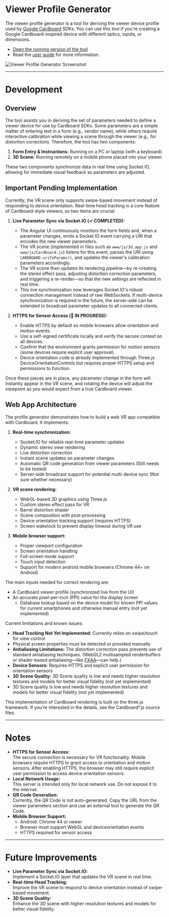 # Viewer Profile Generator

The viewer profile generator is a tool for deriving the viewer device profile used by [Google Cardboard](https://www.google.com/get/cardboard/) SDKs. You can use this tool if you're creating a Google Cardboard-inspired device with different optics, inputs, or dimensions.

- [Open the running version of the tool](https://www.google.com/get/cardboard/viewerprofilegenerator.html)
- Read the [user guide](https://support.google.com/cardboard/manufacturers/checklist/6322188) for more information.

<img src="docs/images/wwgc_screenshot.png" alt="Viewer Profile Generator Screenshot">

---

# Development

## Overview

The tool assists you in deriving the set of parameters needed to define a viewer device for use by Cardboard SDKs. Some parameters are a simple matter of entering text in a form (e.g., vendor name), while others require interactive calibration while viewing a scene through the viewer (e.g., for distortion correction). Therefore, the tool has two components:
1. **Form Entry & Instructions:** Running on a PC or laptop (with a keyboard).
2. **3D Scene:** Running remotely on a mobile phone placed into your viewer.

These two components synchronize data in real time using Socket.IO, allowing for immediate visual feedback as parameters are adjusted.

## Important Pending Implementation

Currently, the VR scene only supports swipe-based movement instead of responding to device orientation. Real-time head tracking is a core feature of Cardboard-style viewers, so two items are crucial:

1. **Live Parameter Sync via Socket.IO (✓ COMPLETED):**
   - The Angular UI continuously monitors the form fields and, when a parameter changes, emits a Socket.IO event carrying a URI that encodes the new viewer parameters.
   - The VR scene (implemented in files such as `www/js/3d_app.js` and `www/js/Cardboard.js`) listens for this event, parses the URI using `CARDBOARD.uriToParams()`, and updates the viewer's calibration parameters accordingly.
   - The VR scene then updates its rendering pipeline—by re-creating the stereo effect pass, adjusting distortion correction parameters, and triggering a re-render—so that the new settings are reflected in real time.
   - This live synchronization now leverages Socket.IO's robust connection management instead of raw WebSockets. If multi-device synchronization is required in the future, the server-side can be extended to broadcast parameter updates to all connected clients.

2. **HTTPS for Sensor Access (🚧 IN PROGRESS):**  
   - Enable HTTPS by default so mobile browsers allow orientation and motion events.  
   - Use a self-signed certificate locally and verify the secure context on all devices.  
   - Confirm that the environment grants permission for motion sensors (some devices require explicit user approval).
   - Device orientation code is already implemented through Three.js DeviceOrientationControls but requires proper HTTPS setup and permissions to function.

Once these pieces are in place, any parameter change in the form will instantly appear in the VR scene, and rotating the device will adjust the viewpoint as you would expect from a true Cardboard viewer.

## Web App Architecture

The profile generator demonstrates how to build a web VR app compatible with Cardboard. It implements:

1. **Real-time synchronization:**
   - Socket.IO for reliable real-time parameter updates 
   - Dynamic stereo view rendering
   - Live distortion correction
   - Instant scene updates on parameter changes
   - Automatic QR code generation from viewer parameters (Still needs to be tested)
   - Server-side broadcast support for potential multi-device sync (Not sure whether necessary)

2. **VR scene rendering:**
   - WebGL-based 3D graphics using Three.js
   - Custom stereo effect pass for VR
   - Barrel distortion shader
   - Scene composition with post-processing
   - Device orientation tracking support (requires HTTPS)
   - Screen wakelock to prevent display timeout during VR use

3. **Mobile browser support:**
   - Proper viewport configuration
   - Screen orientation handling
   - Full-screen mode support
   - Touch input detection
   - Support for modern android mobile browsers (Chrome 44+ on Android)

The main inputs needed for correct rendering are:
- A Cardboard viewer profile (synchronized live from the UI)
- An accurate pixel-per-inch (PPI) value for the display screen
  - Database lookup based on the device model for known PPI values for current smartphones and otherwise manual entry (not yet implemented)

Current limitations and known issues:

- **Head Tracking Not Yet Implemented:** Currently relies on swipe/touch for view control
- Physical screen properties must be detected or provided manually
- **Antialiasing Limitations:** The distortion correction pass prevents use of standard antialiasing techniques. (WebGL2 multisampled renderbuffers or shader-based antialiasing—like [FXAA](https://github.com/mrdoob/three.js/blob/master/examples/js/shaders/FXAAShader.js)—can help.)
- **Device Sensors:** Requires HTTPS and explicit user permission for orientation sensors
- **3D Scene Quality:** 3D Scene quality is low and needs higher resolution textures and models for better visual fidelity (not yet implemented)
- 3D Scene quality is low and needs higher resolution textures and models for better visual fidelity (not yet implemented)

This implementation of Cardboard rendering is built on the three.js framework. If you're interested in the details, see the Cardboard*.js source files.

---

# Notes

- **HTTPS for Sensor Access:**  
  The secure connection is necessary for VR functionality. Mobile browsers require HTTPS to grant access to orientation and motion sensors. After enabling HTTPS, the browser may still require explicit user permission to access device orientation sensors.
- **Local Network Usage:**  
  This server is intended only for local network use. Do not expose it to the internet.
- **QR Code Generation:**  
  Currently, the QR Code is not auto-generated. Copy the URL from the viewer parameters section and use an external tool to generate the QR Code.
- **Mobile Browser Support:**
  - Android: Chrome 44 or newer
  - Browser must support WebGL and deviceorientation events
  - HTTPS required for sensor access

---

# Future Improvements

- **Live Parameter Sync via Socket.IO:**  
  Implement a Socket.IO layer that updates the VR scene in real time.
- **Real-time Head Tracking:**  
  Improve the VR scene to respond to device orientation instead of swipe-based movement.
- **3D Scene Quality:**  
  Enhance the 3D scene with higher resolution textures and models for better visual fidelity.